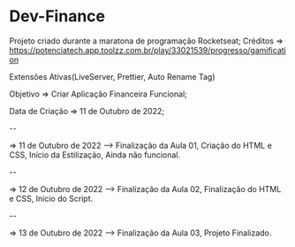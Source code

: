 # Dev-Finance

Projeto criado durante a maratona de programação Rocketseat;
Créditos => https://potenciatech.app.toolzz.com.br/play/33021539/progresso/gamification

Extensões Ativas(LiveServer, Prettier, Auto Rename Tag)

Objetivo => Criar Aplicação Financeira Funcional;

Data de Criação => 11 de Outubro de 2022;

--

=> 11 de Outubro de 2022 --> Finalização da Aula 01,
Criação do HTML e CSS, Início da Estilização,
Ainda não funcional.

--

=> 12 de Outubro de 2022 --> Finalização da Aula 02,
Finalização do HTML e CSS, Início do Script.

--

=> 13 de Outubro de 2022 --> Finalização da Aula 03,
Projeto Finalizado.
